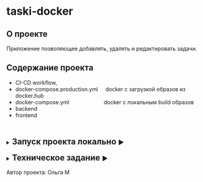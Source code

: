 # taski-docker

## О проекте

Приложение позволяющее добавлять, удалять и редактировать задачи.

## Содержание проекта

-  CI-CD workflow,
- docker-compose.production.yml &nbsp;&nbsp;&nbsp; docker с загрузкой образов из docker.hub
- docker-compose.yml
  &nbsp;&nbsp;&nbsp;&nbsp;&nbsp;&nbsp;&nbsp;&nbsp;&nbsp;&nbsp;&nbsp;&nbsp;&nbsp;&nbsp;&nbsp;&nbsp;&nbsp;&nbsp;&nbsp;&nbsp;&nbsp;
  docker с локальным build образов
- backend
- frontend

<br/>
<br/>


<details close>
<summary><h2 style="display: inline">Запуск проекта локально <h3 style="display: inline">▶️</h3></h2></summary>

Для запуска проекта необходимо иметь на установленные: node.js, python, pip.

### клонировать проект:

```
git clone git@github.com:MiOlga36/taski-docker.git
```

### frontend:

```shell
cd frontend
npm i
rpm run dev
```

### backend:

```shell
cd backend
python3 -m venv venv

# windows:
  source venv/scripts/activate

pip install -r requirements.txt
python manage.py migrate
python manage.py runserver
```


</details>




<br/>


<details close>
<summary><h2 style="display: inline">Техническое задание <h3 style="display: inline">▶️</h3></h2></summary>

Настроить запуск проекта taski-docker в контейнерах и CI/CD с помощью GitHub Actions

## Чек-лист для проверки перед отправкой задания

- Проект Taski доступен по доменному имени, указанному в `tests.yml`.
- Пуш в ветку main запускает тестирование и деплой Kittygram, а после успешного деплоя вам приходит сообщение в
  телеграм.

</details>

<br/>
Автор проекта: Ольга М
